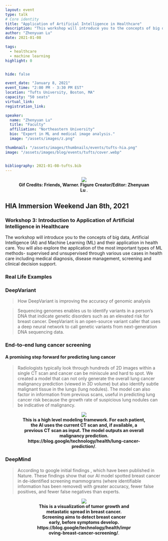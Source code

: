 ```yaml
---
layout: event
type: talk
# Core identity 
title: "Application of Artificial Intelligence in Healthcare"
description: "This workshop will introduce you to the concepts of big data, Artificial Intelligence (AI) and Machine Learning (ML) and their application in health care."
author: "Zhenyuan Lu"
date: 2021-01-08

tags:
  - healthcare
  - machine learning
highlight: 0  


hide: false

event_date: "January 8, 2021"
event_time: "2:00 PM - 3:30 PM EST"
location: "Tufts University, Boston, MA"
capacity: "50 seats"
virtual_link: 
registration_link: 

speaker:
  name: "Zhenyuan Lu"
  title: "Faculty"
  affiliation: "Northeastern University"
  bio: "Expert in ML and medical image analysis."
  image: "/assets/images/z.png"

thumbnail: "/assets/images/thumbnails/events/tufts-hia.png"
image: "/assets/images/blog/events/tufts/cover.webp"


bibliography: 2021-01-08-tufts.bib
---
```


<center>
  <figure style="max-width:100%;">
    <img src="{{ '/assets/images/blog/events/tufts/cover.gif' | relative_url }}"  />
    <figcaption>
      <strong> Gif Credits: Friends, Warner. Figure Creator/Editor: Zhenyuan Lu  </strong>.
    </figcaption>
  </figure>
</center>

## HIA Immersion Weekend Jan 8th, 2021

### Workshop 3: Introduction to Application of Artificial Intelligence in Healthcare
<p>
The workshop will introduce you to the concepts of big data, Artificial Intelligence (AI) and Machine Learning (ML) and their application in health care. You will also explore the application of the most important types of ML methods- supervised and unsupervised through various use cases in health care including medical diagnosis, disease management, screening and clinical decision support.
</p>



### Real Life Examples

### DeepVariant
> How DeepVariant is improving the accuracy of genomic analysis

> Sequencing genomes enables us to identify variants in a person’s DNA that indicate genetic disorders such as an elevated risk for breast cancer. DeepVariant is an open-source variant caller that uses a deep neural network to call genetic variants from next-generation DNA sequencing data. <d-cite key="Poplin2018"></d-cite>

### End-to-end lung cancer screening

#### A promising step forward for predicting lung cancer


> Radiologists typically look through hundreds of 2D images within a single CT scan and cancer can be miniscule and hard to spot. We created a model that can not only generate the overall lung cancer malignancy prediction (viewed in 3D volume) but also identify subtle malignant tissue in the lungs (lung nodules). The model can also factor in information from previous scans, useful in predicting lung cancer risk because the growth rate of suspicious lung nodules can be indicative of malignancy. <d-cite key="Ardila2019"></d-cite>




<center>
  <figure  style="max-width:80%;">
    <img src="https://storage.googleapis.com/gweb-uniblog-publish-prod/original_images/lung_cancer_model.gif"  />
    <figcaption>
      <strong> This is a high level modeling framework. For each patient, the AI uses the current CT scan and, if available, a previous CT scan as input. The model outputs an overall malignancy prediction. https://blog.google/technology/health/lung-cancer-prediction/</strong>.
    </figcaption>
  </figure>
</center>

### DeepMind

> According to google initial findings <d-cite key="McKinney2020"></d-cite>, which have been published in Nature. These findings show that our AI model spotted breast cancer in de-identified screening mammograms (where identifiable information has been removed) with greater accuracy, fewer false positives, and fewer false negatives than experts. 



<center>
  <figure style="max-width:60%;">
    <img src="https://storage.googleapis.com/gweb-uniblog-publish-prod/original_images/Animation_showing_tumour_growth_and_metastatic_spread_in_breast_cancer_res.gif"  />
    <figcaption>
      <strong> This is a visualization of tumor growth and metastatic spread in breast cancer. Screening aims to detect breast cancer early, before symptoms develop. https://blog.google/technology/health/improving-breast-cancer-screening/</strong>.
    </figcaption>
  </figure>
</center>
